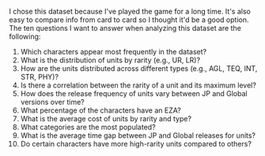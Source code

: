 I chose this dataset because I've played the game for a long time. It's also easy to compare info from card to card so I thought it'd be a good option.
The ten questions I want to answer when analyzing this dataset are the following:
1. Which characters appear most frequently in the dataset?
2. What is the distribution of units by rarity (e.g., UR, LR)?
3. How are the units distributed across different types (e.g., AGL, TEQ, INT, STR, PHY)?
4. Is there a correlation between the rarity of a unit and its maximum level?
5. How does the release frequency of units vary between JP and Global versions over time?
6. What percentage of the characters have an EZA?
7. What is the average cost of units by rarity and type?
8. What categories are the most populated?
9. What is the average time gap between JP and Global releases for units?
10. Do certain characters have more high-rarity units compared to others?
